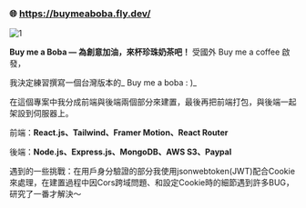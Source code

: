 ### 🌐 https://buymeaboba.fly.dev/

![1](https://github.com/Yiming-Liao/buy-me-a-boba/assets/160565489/027a5b5b-15a2-4908-9ac6-7e40eefd2406)

**Buy me a Boba — 為創意加油，來杯珍珠奶茶吧！**
受國外 Buy me a coffee 啟發，

我決定練習撰寫一個台灣版本的_ Buy me a boba : )_

在這個專案中我分成前端與後端兩個部分來建置，最後再把前端打包，與後端一起架設到伺服器上。

前端：**React.js、Tailwind、Framer Motion、React Router**

後端：**Node.js、Express.js、MongoDB、AWS S3、Paypal**

遇到的一些挑戰：在用戶身分驗證的部分我使用jsonwebtoken(JWT)配合Cookie來處理，在建置過程中因Cors跨域問題、和設定Cookie時的細節遇到許多BUG，研究了一番才解決～
